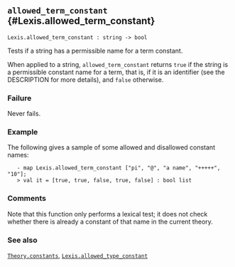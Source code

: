 ## `allowed_term_constant` {#Lexis.allowed_term_constant}


```
Lexis.allowed_term_constant : string -> bool
```



Tests if a string has a permissible name for a term constant.


When applied to a string, `allowed_term_constant` returns `true` if
the string is a permissible constant name for a term, that is, if it
is an identifier (see the DESCRIPTION for more details), and `false`
otherwise.

### Failure

Never fails.

### Example

The following gives a sample of some allowed and disallowed constant
names:
    
       - map Lexis.allowed_term_constant ["pi", "@", "a name", "+++++", "10"];
       > val it = [true, true, false, true, false] : bool list
    



### Comments

Note that this function only performs a lexical test; it does not
check whether there is already a constant of that name in the current
theory.

### See also

[`Theory.constants`](#Theory.constants), [`Lexis.allowed_type_constant`](#Lexis.allowed_type_constant)


